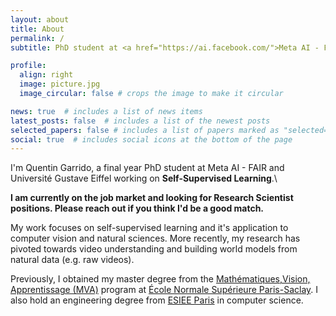 ```yaml
---
layout: about
title: About
permalink: /
subtitle: PhD student at <a href="https://ai.facebook.com/">Meta AI - FAIR</a> and <a href="https://siteigm.univ-mlv.fr/">LIGM</a>. <br\> Jointly supervised by <a href="https://yann.lecun.com/">Yann LeCun</a> and <a href="https://www.laurentnajman.org/">Laurent Najman</a>.

profile:
  align: right
  image: picture.jpg
  image_circular: false # crops the image to make it circular

news: true  # includes a list of news items
latest_posts: false  # includes a list of the newest posts
selected_papers: false # includes a list of papers marked as "selected={true}"
social: true  # includes social icons at the bottom of the page
---
```


I'm Quentin Garrido, a final year PhD student at Meta AI - FAIR and Université Gustave Eiffel working on **Self-Supervised Learning**.\

**I am currently on the job market and looking for Research Scientist positions. Please reach out if you think I'd be a good match.**

My work focuses on self-supervised learning and it's application to computer vision and natural sciences. More recently, my research has pivoted towards video understanding and building world models from natural data (e.g. raw videos).

Previously, I obtained my master degree from the [Mathématiques,Vision, Apprentissage (MVA)](https://www.master-mva.com/) program at [École Normale Supérieure Paris-Saclay](https://ens-paris-saclay.fr/).
I also hold an engineering degree from [ESIEE Paris](https://www.esiee.fr/) in computer science.
